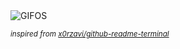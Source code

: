 <div align="justify">
<picture>
    <source media="(prefers-color-scheme: dark)" srcset="https://i.ibb.co/5hp8Vc6/output-gif.gif">
    <source media="(prefers-color-scheme: light)" srcset="https://i.ibb.co/5hp8Vc6/output-gif.gif">
    <img alt="GIFOS" src="https://i.ibb.co/5hp8Vc6/output-gif.gif">
</picture>

<sub><i>inspired from [x0rzavi/github-readme-terminal](https://github.com/x0rzavi/github-readme-terminal)</i></sub>

</div>

<!-- Image deletion URL: https://ibb.co/fd6p702/d19e5cee27b74b834a4cae29c820be8c -->